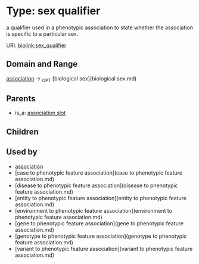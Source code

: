 
# Type: sex qualifier


a qualifier used in a phenotypic association to state whether the association is specific to a particular sex.

URI: [biolink:sex_qualifier](https://w3id.org/biolink/vocab/sex_qualifier)


## Domain and Range

[association](association.md) ->  <sub>OPT</sub> [biological sex](biological sex.md)

## Parents

 *  is_a: [association slot](association_slot.md)

## Children


## Used by

 * [association](association.md)
 * [case to phenotypic feature association](case to phenotypic feature association.md)
 * [disease to phenotypic feature association](disease to phenotypic feature association.md)
 * [entity to phenotypic feature association](entity to phenotypic feature association.md)
 * [environment to phenotypic feature association](environment to phenotypic feature association.md)
 * [gene to phenotypic feature association](gene to phenotypic feature association.md)
 * [genotype to phenotypic feature association](genotype to phenotypic feature association.md)
 * [variant to phenotypic feature association](variant to phenotypic feature association.md)
